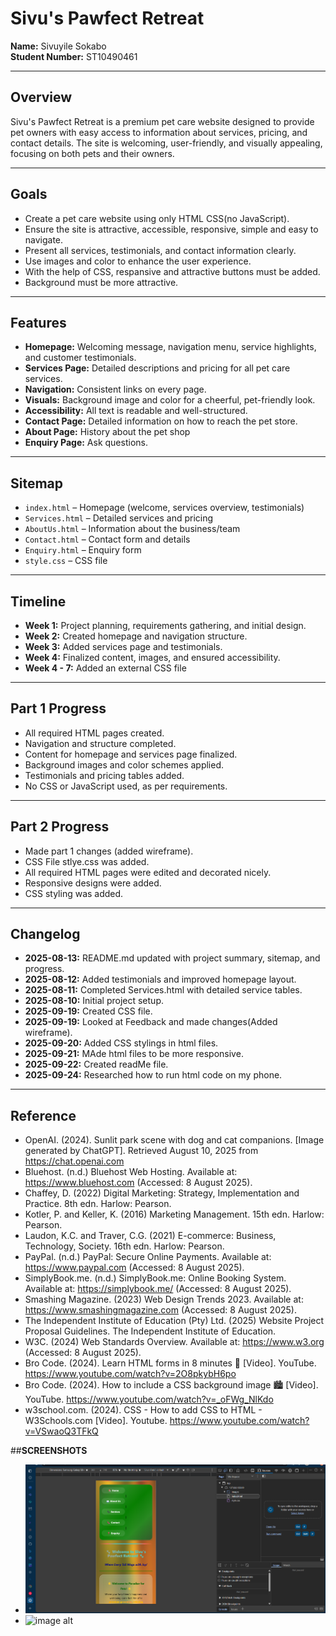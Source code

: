 # Sivu's Pawfect Retreat  
**Name:** Sivuyile Sokabo  
**Student Number:** ST10490461  

---

## Overview

Sivu's Pawfect Retreat is a premium pet care website designed to provide pet owners with easy access to information about services, pricing, and contact details. The site is welcoming, user-friendly, and visually appealing, focusing on both pets and their owners.

---

## Goals

- Create a pet care website using only HTML CSS(no JavaScript).
- Ensure the site is attractive, accessible, responsive, simple and easy to navigate.
- Present all services, testimonials, and contact information clearly.
- Use images and color to enhance the user experience.
- With the help of CSS, respansive and attractive buttons must be added.
- Background must be more attractive.

---

## Features

- **Homepage:** Welcoming message, navigation menu, service highlights, and customer testimonials.
- **Services Page:** Detailed descriptions and pricing for all pet care services.
- **Navigation:** Consistent links on every page.
- **Visuals:** Background image and color for a cheerful, pet-friendly look.
- **Accessibility:** All text is readable and well-structured.
- **Contact Page:** Detailed information on how to reach the pet store.
- **About Page:** History about the pet shop
- **Enquiry Page:** Ask questions.

---

## Sitemap

- `index.html` – Homepage (welcome, services overview, testimonials)
- `Services.html` – Detailed services and pricing
- `AboutUs.html` – Information about the business/team
- `Contact.html` – Contact form and details
- `Enquiry.html` – Enquiry form
- `style.css` – CSS file

---

## Timeline

- **Week 1:** Project planning, requirements gathering, and initial design.
- **Week 2:** Created homepage and navigation structure.
- **Week 3:** Added services page and testimonials.
- **Week 4:** Finalized content, images, and ensured accessibility.
- **Week 4 - 7:** Added an external CSS file 

---

## Part 1 Progress

- All required HTML pages created.
- Navigation and structure completed.
- Content for homepage and services page finalized.
- Background images and color schemes applied.
- Testimonials and pricing tables added.
- No CSS or JavaScript used, as per requirements.

---

## Part 2 Progress

- Made part 1 changes (added wireframe).
- CSS File stlye.css was added.
- All required HTML pages were edited and decorated nicely.
- Responsive designs were added.
- CSS styling was added.


---

## Changelog

- **2025-08-13:** README.md updated with project summary, sitemap, and progress.
- **2025-08-12:** Added testimonials and improved homepage layout.
- **2025-08-11:** Completed Services.html with detailed service tables.
- **2025-08-10:** Initial project setup.
- **2025-09-19:** Created CSS file.
- **2025-09-19:** Looked at Feedback and made changes(Added wireframe).
- **2025-09-20:** Added CSS stylings in html files.
- **2025-09-21:** MAde html files to be more responsive.
- **2025-09-22:** Created readMe file.
- **2025-09-24:** Researched how to run html code on my phone.

---

## Reference
- OpenAI. (2024). Sunlit park scene with dog and cat companions. [Image generated by ChatGPT]. Retrieved August 10, 2025 from https://chat.openai.com
- Bluehost. (n.d.) Bluehost Web Hosting. Available at: https://www.bluehost.com (Accessed: 8 August 2025).
- Chaffey, D. (2022) Digital Marketing: Strategy, Implementation and Practice. 8th edn. Harlow: Pearson.
- Kotler, P. and Keller, K. (2016) Marketing Management. 15th edn. Harlow: Pearson.
- Laudon, K.C. and Traver, C.G. (2021) E-commerce: Business, Technology, Society. 16th edn. Harlow: Pearson.
- PayPal. (n.d.) PayPal: Secure Online Payments. Available at: https://www.paypal.com (Accessed: 8 August 2025).
- SimplyBook.me. (n.d.) SimplyBook.me: Online Booking System. Available at: https://simplybook.me/ (Accessed: 8 August 2025).
- Smashing Magazine. (2023) Web Design Trends 2023. Available at: https://www.smashingmagazine.com (Accessed: 8 August 2025).
- The Independent Institute of Education (Pty) Ltd. (2025) Website Project Proposal Guidelines. The Independent Institute of Education.
- W3C. (2024) Web Standards Overview. Available at: https://www.w3.org (Accessed: 8 August 2025).
- Bro Code. (2024). Learn HTML forms in 8 minutes 📝 [Video]. YouTube. https://www.youtube.com/watch?v=2O8pkybH6po
- Bro Code. (2024). How to include a CSS background image 🏙️ [Video]. YouTube. https://www.youtube.com/watch?v=_oFWg_NlKdo
- w3school.com. (2024). CSS - How to add CSS to HTML - W3Schools.com [Video]. Youtube. https://www.youtube.com/watch?v=VSwaoQ3TFkQ

##**SCREENSHOTS**
- ![image alt](https://github.com/Sokabo/WEDE5020-Part2/blob/da9e98b2e52b863dd3c5159d75fbf8f9006b21c8/Screenshot%202025-09-24%20120237.png)
- ![image alt]()
